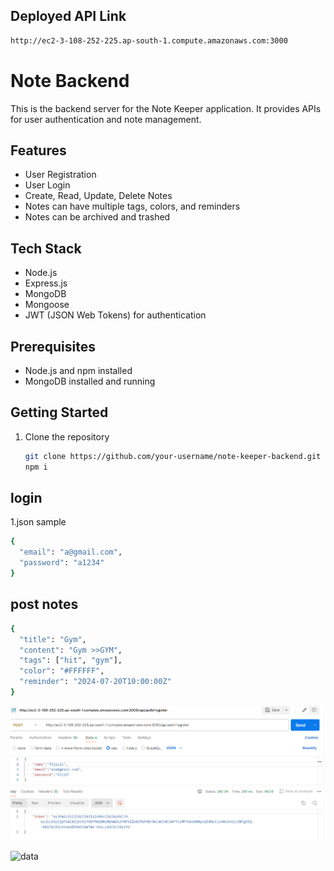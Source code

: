 ## Deployed API Link
```bash
http://ec2-3-108-252-225.ap-south-1.compute.amazonaws.com:3000
```
# Note  Backend

This is the backend server for the Note Keeper application. It provides APIs for user authentication and note management.

## Features

- User Registration
- User Login
- Create, Read, Update, Delete Notes
- Notes can have multiple tags, colors, and reminders
- Notes can be archived and trashed

## Tech Stack

- Node.js
- Express.js
- MongoDB
- Mongoose
- JWT (JSON Web Tokens) for authentication

## Prerequisites

- Node.js and npm installed
- MongoDB installed and running

## Getting Started

1. Clone the repository
   ```bash
   git clone https://github.com/your-username/note-keeper-backend.git
   npm i

## login 
1.json sample 
```bash
{
  "email": "a@gmail.com",
  "password": "a1234"
}
```

## post notes
```bash
{
  "title": "Gym",
  "content": "Gym >>GYM",
  "tags": ["hit", "gym"],
  "color": "#FFFFFF",
  "reminder": "2024-07-20T10:00:00Z"
}
```
<img src="./myimage.png">

![data](https://github.com/user-attachments/assets/1795a8f9-c4ee-4aa0-bbca-321a1fa9ae64)


